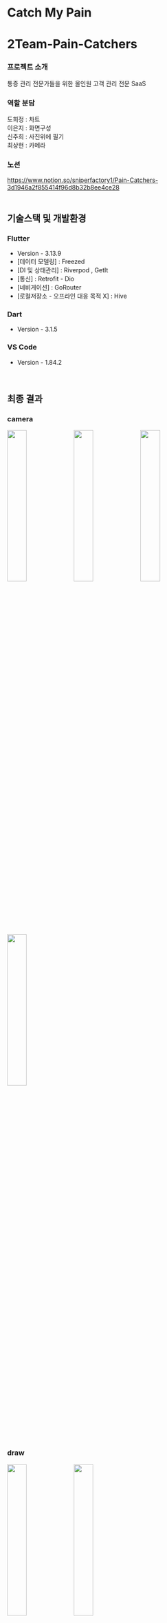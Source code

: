 # Catch My Pain

# 2Team-Pain-Catchers

### 프로젝트 소개
통증 관리 전문가들을 위한 올인원 고객 관리 전문 SaaS

### 역할 분담
도희정 : 차트<br>
이은지 : 화면구성<br>
신주희 : 사진위에 필기<br>
최상현 : 카메라<br>

### 노션
https://www.notion.so/sniperfactory1/Pain-Catchers-3d1946a2f855414f96d8b32b8ee4ce28
<br><br>

## 기술스택 및 개발환경
### Flutter
- Version - 3.13.9
- [데이터 모델링] : Freezed
- [DI 및 상태관리] : Riverpod , GetIt
- [통신] : Retrofit - Dio
- [네비게이션] : GoRouter
- [로컬저장소 - 오프라인 대응 목적 X] : Hive

### Dart
- Version - 3.1.5

### VS Code
- Version - 1.84.2

<br>

## 최종 결과
### camera
<img src="https://github.com/pie-sfac/2Team-Pain-Catchers/assets/115637631/350cd3fa-e00a-40a4-8343-0ef8cb95c8fe" width="30%" height="30%">
<img src="https://github.com/pie-sfac/2Team-Pain-Catchers/assets/115637631/169e4ced-0fdb-4020-b857-6d20b2334fc1" width="30%" height="30%">
<img src="https://github.com/pie-sfac/2Team-Pain-Catchers/assets/115637631/52ab8759-cef0-4d15-8083-11e04ba4a16c" width="30%" height="30%">
<img src="https://github.com/pie-sfac/2Team-Pain-Catchers/assets/115637631/810d3903-4f39-45b1-85e5-6b96a90e5a62" width="30%" height="30%">

### draw
<img src="https://github.com/pie-sfac/2Team-Pain-Catchers/assets/115637631/653cb61b-151f-42a2-ad16-b9cb49857448" width="30%" height="30%">
<img src="https://github.com/pie-sfac/2Team-Pain-Catchers/assets/115637631/8bfb7e25-8551-480b-8930-e54e971421ac" width="30%" height="30%">

### chart
<img src="https://github.com/pie-sfac/2Team-Pain-Catchers/assets/115637631/3b1c9648-16ea-45b3-8841-492efc2fd432" width="30%" height="30%">
<img src="https://github.com/pie-sfac/2Team-Pain-Catchers/assets/115637631/9e04510f-5d78-451e-a277-7ae9a8d12b60" width="30%" height="30%">
<img src="https://github.com/pie-sfac/2Team-Pain-Catchers/assets/115637631/6c309c18-7b08-4d46-95e0-ab40d55e5b9e" width="30%" height="30%">

### report
<img src="https://github.com/pie-sfac/2Team-Pain-Catchers/assets/115637631/a28da7f4-1032-4b24-b1ba-496b6320dc4a" width="30%" height="30%">
<img src="https://github.com/pie-sfac/2Team-Pain-Catchers/assets/115637631/3f55a6d8-9249-4138-9914-d9b986c54b83" width="30%" height="30%">
<img src="https://github.com/pie-sfac/2Team-Pain-Catchers/assets/115637631/60ebd0ee-4547-40c7-aeff-9d2be423bb84" width="30%" height="30%">
